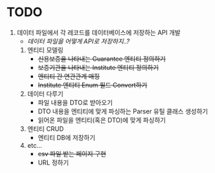 # TODO
1. 데이터 파일에서 각 레코드를 데이터베이스에 저장하는 API 개발
    * _데이터 파일을 어떻게 API로 저장하지..?_
    1. 엔티티 모델링
        * ~~신용보증을 나타내는 Guarantee 엔티티 정의하기~~
        * ~~보증기관을 나타내는 Institute 엔티티 정의하기~~
        * ~~엔티티 간 연관관계 매핑~~
        * ~~Institute 엔티티 Enum 필드 Convert하기~~
    2. 데이터 다루기
        * 파일 내용을 DTO로 받아오기
        * DTO 내용을 엔티티에 맞게 파싱하는 Parser 유틸 클래스 생성하기
        * 읽어온 파일을 엔티티(혹은 DTO)에 맞게 파싱하기
    3. 엔티티 CRUD
        * 엔티티 DB에 저장하기
    4. etc...
        * ~~csv 파일 받는 페이지 구현~~
        * URL 정하기
